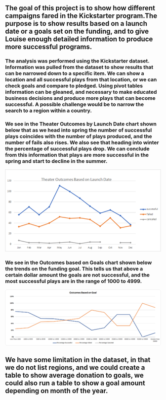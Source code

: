 ## The goal of this project is to show how different campaigns fared in the Kickstarter program.The purpose is to show results based on a launch date or a goals set on the funding, and to give Louise enough detailed information to produce more successful programs.

### The analysis was performed using the Kickstarter dataset. Information was pulled from the dataset to show results that can be narrowed down to a specific item. We can show a location and all successful plays from that location, or we can check goals and compare to pledged. Using pivot tables information can be gleaned, and necessary to make educated business decisions and produce more plays that can become successful. A possible challenge would be to narrow the search to a region within a country.

### We see in the **Theater Outcomes by Launch Date** chart shown below that as we head into spring the number of successful plays coincides with the number of plays produced, and the number of fails also rises. We also see that heading into winter the percentage of successful plays drop. We can conclude from this information that plays are more successful in the spring and start to decline in the summer.
![Outcomes Based on Launch Date](https://github.com/pcar22/kickstarter-analysis/blob/main/Resources/Theater_Outcomes_vs_Launch.png)
### We see in the **Outcomes based on Goals** chart shown below the trends on the funding goal. This tells us that above a certain dollar amount the goals are not successful, and the most successful plays are in the range of 1000 to 4999.
![Outcomes_vs_Goals](https://github.com/pcar22/kickstarter-analysis/blob/main/Resources/Outcomes_vs_Goals.png)
## We have some limitation in the dataset, in that we do not list regions, and we could create a table to show average donation to goals, we could also run a table to show a goal amount depending on month of the year. 

